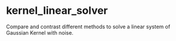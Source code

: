 # kernel_linear_solver
Compare and contrast different methods to solve a linear system of Gaussian Kernel with noise.
